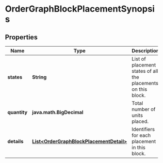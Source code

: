 

# OrderGraphBlockPlacementSynopsis


## Properties

Name | Type | Description | Notes
------------ | ------------- | ------------- | -------------
**states** | **String** | List of placement states of all the placements on this block. | 
**quantity** | **java.math.BigDecimal** | Total number of units placed. | 
**details** | [**List&lt;OrderGraphBlockPlacementDetail&gt;**](OrderGraphBlockPlacementDetail.md) | Identifiers for each placement in this block. | 



